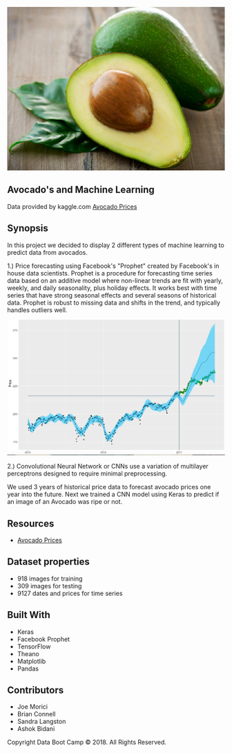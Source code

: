 ![alt text](https://github.com/jmorici/Project_3/blob/master/avocadofruit.jpg)

## Avocado's and Machine Learning
Data provided by kaggle.com [Avocado Prices](https://www.kaggle.com/neuromusic/avocado-prices)


## Synopsis

 In this project we decided to display 2 different types of machine learning to predict data from avocados.

 1.) Price forecasting using Facebook's "Prophet" created by Facebook's in house data scientists. Prophet is a procedure for forecasting time series data based on an additive model where non-linear trends are fit with yearly, weekly, and daily seasonality, plus holiday effects. It works best with time series that have strong seasonal effects and several seasons of historical data. Prophet is robust to missing data and shifts in the trend, and typically handles outliers well.

![alt text](https://github.com/jmorici/Project_3/blob/master/Comparison.jpeg)


 2.) Convolutional Neural Network or CNNs use a variation of multilayer perceptrons designed to require minimal preprocessing.
  

 We used 3 years of historical price data to forecast avocado prices one year into the future. Next we trained a CNN model using Keras to predict if an image of an Avocado was ripe or not.


## Resources

+ [Avocado Prices](https://www.kaggle.com/neuromusic/avocado-prices)


## Dataset properties

 + 918 images for training
 + 309 images for testing
 + 9127 dates and prices for time series
 

## Built With

+ Keras
+ Facebook Prophet
+ TensorFlow
+ Theano
+ Matplotlib
+ Pandas


## Contributors
+ Joe Morici
+ Brian Connell
+ Sandra Langston
+ Ashok Bidani

Copyright
Data Boot Camp © 2018. All Rights Reserved.



